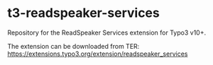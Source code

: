 # t3-readspeaker-services
Repository for the ReadSpeaker Services extension for Typo3 v10+.

The extension can be downloaded from TER: https://extensions.typo3.org/extension/readspeaker_services
